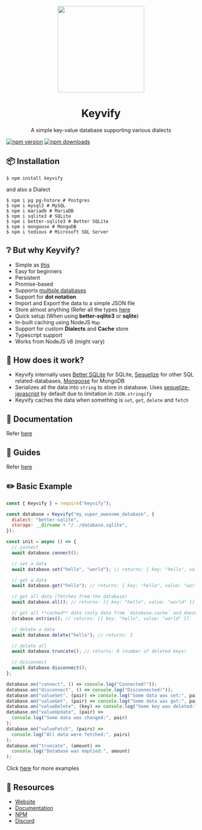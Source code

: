 <p align="center">
  <img
    src="https://keyvify.js.org/assets/logo.png" width="230px">
</p>

<h1 align="center">Keyvify</h1>
<p align="center">A simple key-value database supporting various dialects</p>

[![npm version](https://badgen.net/npm/v/keyvify)](https://www.npmjs.com/package/keyvify)
[![npm downloads](https://badgen.net/npm/dm/keyvify)](https://www.npmjs.com/package/keyvify)

## 📦 Installation

```console
$ npm install keyvify
```

and also a Dialect

```console
$ npm i pg pg-hstore # Postgres
$ npm i mysql2 # MySQL
$ npm i mariadb # MariaDB
$ npm i sqlite3 # SQLite
$ npm i better-sqlite3 # Better SQLite
$ npm i mongoose # MongoDB
$ npm i tedious # Microsoft SQL Server
```

## ❔ But why Keyvify?

- Simple as [this](#%EF%B8%8F-basic-example)
- Easy for beginners
- Persistent
- Promise-based
- Supports [multiple databases](https://keyvify.js.org/docs/globals.html#supporteddialectsstrs)
- Support for **dot notation**
- Import and Export the data to a simple JSON file
- Store almost anything (Refer all the types [here](https://www.npmjs.com/package/serialize-javascript)
- Quick setup (When using **better-sqlite3** or **sqlite**)
- In-built caching using NodeJS `Map`
- Support for custom **Dialects** and **Cache** store
- Typescript support
- Works from NodeJS v8 (might vary)

## 🤔 How does it work?

- Keyvify internally uses [Better SQLite](https://www.npmjs.com/package/better-sqlite3) for SQLite, [Sequelize](https://www.npmjs.com/package/sequelize) for other SQL related-databases, [Mongoose](https://www.npmjs.com/package/mongoose) for MongoDB
- Serializes all the data into `string` to store in database. Uses [sequelize-javascript](https://www.npmjs.com/package/serialize-javascript) by default due to limitation in `JSON.stringify`
- Keyvify caches the data when something is `set`, `get`, `delete` and `fetch`

## 📄 Documentation

Refer [here](https://keyvify.js.org/docs)

## 📙 Guides

Refer [here](https://keyvify.js.org/guide)

## ✏️ Basic Example

```js
const { Keyvify } = require("keyvify");

const database = Keyvify("my_super_awesome_database", {
  dialect: "better-sqlite",
  storage: __dirname + "/../database.sqlite",
});

const init = async () => {
  // connect
  await database.connect();

  // set a data
  await database.set("hello", "world"); // returns: { key: "hello", value: "world" }

  // get a data
  await database.get("hello"); // returns: { key: "hello", value: "world" }

  // get all data (fetches from the database)
  await database.all(); // returns: [{ key: "hello", value: "world" }]

  // get all **cached** data (only data from `database.cache` and doesnt need await)
  database.entries(); // returns: [{ key: "hello", value: "world" }]

  // delete a data
  await database.delete("hello"); // returns: 1

  // delete all
  await database.truncate(); // returns: 0 (number of deleted keys)

  // disconnect
  await database.disconnect();
};

database.on("connect", () => console.log("Connected!"));
database.on("disconnect", () => console.log("Disconnected!"));
database.on("valueSet", (pair) => console.log("Some data was set:", pair));
database.on("valueGet", (pair) => console.log("Some data was got:", pair));
database.on("valueDelete", (key) => console.log("Some key was deleted:", key));
database.on("valueUpdate", (pair) =>
  console.log("Some data was changed:", pair)
);
database.on("valueFetch", (pairs) =>
  console.log("All data were fetched:", pairs)
);
database.on("truncate", (amount) =>
  console.log("Database was emptied:", amount)
);
```

Click [here](./examples) for more examples

## 🚩 Resources

- [Website](https://keyvify.js.org)
- [Documentation](https://keyvify.js.org/docs)
- [NPM](https://npmjs.com/keyvify)
- [Discord](https://zyrouge.gq/discord)
